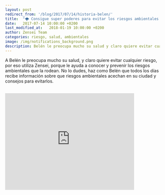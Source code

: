 ```yaml
---
layout: post
redirect_from: '/blog/2017/07/14/historia-belen/'
title:  "🌩 Consigue super poderes para evitar los riesgos ambientales de tu ciudad"
date:   2017-07-14 10:00:00 +0200
last_modified_at:   2018-01-19 10:00:00 +0200
author: Zensei Team
categories: riesgo, salud, ambientales
image: /img/notifications_background.png
description: Belén le preocupa mucho su salud y claro quiere evitar cualquier riesgo, por eso utiliza Zensei, porque...
---
```


A Belén le preocupa mucho su salud, y claro quiere evitar cualquier riesgo, por eso utiliza Zensei,
porque le ayuda a conocer y prevenir los riesgos ambientales que la rodean. No lo dudes, haz como Belén
que todos los días recibe información sobre que riesgos ambientales acechan en su ciudad y consejos para evitarlos.

<br>
<iframe class="center-image" width="420" height="315" src="https://www.youtube.com/embed/JVTaIYK64ys" frameborder="0" allowfullscreen></iframe>

